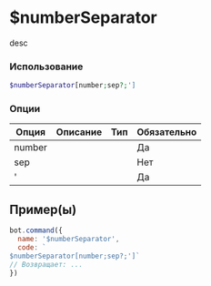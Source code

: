 # $numberSeparator
desc
### Использование
```php
$numberSeparator[number;sep?;']
```

### Опции

| Опция | Описание | Тип | Обязательно |
|--------|-------------|------|----------|
| number |  |  | Да | 
| sep |  |  | Нет | 
| ' |  |  | Да |
## Пример(ы)

```javascript
bot.command({
  name: '$numberSeparator',
  code: `
$numberSeparator[number;sep?;']`
// Возвращает: ...
})
```